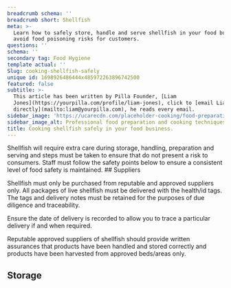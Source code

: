 ```yaml
---
breadcrumb schema: ''
breadcrumb short: Shellfish
meta: >-
  Learn how to safely store, handle and serve shellfish in your food business to
  avoid food poisoning risks for customers.
questions: ''
schema: ''
secondary tag: Food Hygiene
template actual: ''
Slug: cooking-shellfish-safely
unique id: 1698926486444x485972263896742500
featured: false
subtitle: >-
  This article has been written by Pilla Founder, [Liam
  Jones](https://yourpilla.com/profile/liam-jones), click to [email Liam
  directly](mailto:liam@yourpilla.com), he reads every email.
sidebar_image: 'https://ucarecdn.com/placeholder-cooking/food-preparation.jpg'
sidebar_image_alt: Professional food preparation and cooking techniques
title: Cooking shellfish safely in your food business.
---
```

Shellfish will require extra care during storage, handling, preparation and serving and steps must be taken to ensure that do not present a risk to consumers.
Staff must follow the safety points below to ensure a consistent level of food safety is maintained. ## Suppliers

 Shellfish must only be purchased from reputable and approved suppliers only.
All packages of live shellfish must be delivered with the health/id tags. The tags and delivery notes must be retained for the purposes of due diligence and traceability.

 Ensure the date of delivery is recorded to allow you to trace a particular delivery if and when required.

 Reputable approved suppliers of shellfish should provide written assurances that products have been handled and stored correctly and products have been harvested from approved beds/areas only.

 ## Storage
